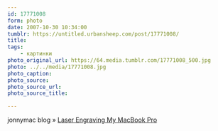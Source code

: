 ```yaml
---
id: 17771008
form: photo
date: 2007-10-30 10:34:00
tumblr: https://untitled.urbansheep.com/post/17771008/
title:
tags:
    - картинки
photo_original_url: https://64.media.tumblr.com/17771008_500.jpg
photo: ../../media/17771008.jpg
photo_caption:
photo_source:
photo_source_url:
photo_source_title:

---
```


<p>jonnymac blog » <a href="http://www.jonnymac.com/blog/2007/05/31/laser-engraving-my-17-macbook-pro/">Laser Engraving My MacBook Pro</a></p>
